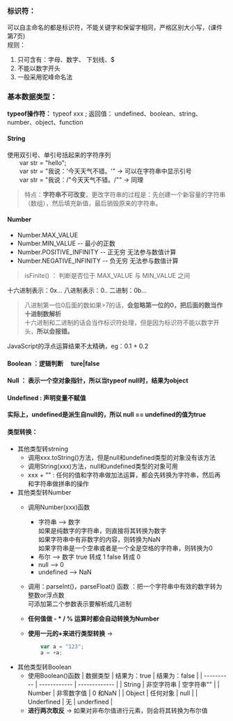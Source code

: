 ### 标识符：
可以自主命名的都是标识符，不能关键字和保留字相同，严格区别大小写，(课件第7页)  
规则：  
1.  只可含有：字母、数字、 下划线、$
2. 不能以数字开头
3. 一般采用驼峰命名法

### 基本数据类型：  
**typeof操作符：**  typeof xxx ; 返回值： undefined、boolean、string、number、object、function
 
#### String
使用双引号、单引号括起来的字符序列  
&emsp;&emsp;var str = "hello";  
&emsp;&emsp;var str = "我说：'今天天气不错。'" -> 可以在字符串中显示引号  
&emsp;&emsp;var str = "我说：/"今天天气不错。/"" -> 同理  
> 特点：**字符串不可改变**，更改字符串的过程是：先创建一个新容量的字符串（数组），然后填充新值，最后销毁原来的字符串。  
#### Number 
* Number.MAX_VALUE  
* Number.MIN_VALUE -- 最小的正数
* Number.POSITIVE_INFINITY  -- 正无穷 无法参与数值计算
* Number.NEGATIVE_INFINITY  -- 负无穷 无法参与数值计算  
> isFinite() ： 判断是否位于 MAX_VALUE  与 MIN_VALUE 之间   

十六进制表示：0x... 八进制表示：0..  二进制：0b...  
> 八进制第一位0后面的数如果>7的话，**会忽略第一位的0，把后面的数当作十进制数解析**  
> 十六进制和二进制的话会当作标识符处理，但是因为标识符不能以数字开头，**所以会报错。**


JavaScript的浮点运算结果不太精确，eg：0.1 + 0.2

#### Boolean ：逻辑判断 &emsp;ture|false  
#### **Null** ： 表示一个空对象指针，所以**当typeof null时，结果为object**  
#### **Undefined**  : 声明变量不赋值   
**实际上，undefined是派生自null的，所以 null == undefined的值为true**  

#### 类型转换：  
* 其他类型转strning   
  * 调用xxx.toString()方法，但是null和undefined类型的对象没有该方法  
  * 调用String(xxx)方法，null和undefined类型的对象可用
  * xxx + "" : 任何的值和字符串做加法运算，都会先转换为字符串，然后再和字符串做拼串的操作
* 其他类型转Number  
  * 调用Number(xxx)函数
      - 字符串 --> 数字  
      如果是纯数字的字符串，则直接将其转换为数字  
      如果字符串中有非数字的内容，则转换为NaN  
        如果字符串是一个空串或者是一个全是空格的字符串，则转换为0  
      - 布尔 --> 数字   true 转成 1  false 转成 0  
      - null -->  0  
      - undefined --> NaN  
  * 调用：parseInt()，parseFloat() 函数 ：把一个字符串中有效的数字转为整数or浮点数  
   可添加第二个参数表示要解析成几进制
  
  * **任何值做 - * / % 运算时都会自动转换为Number** 
  * **使用一元的+来进行类型转换** ->  
  
    ```JavaScript
        var a = "123";					
        a = +a;
    ```
* 其他类型转Boolean
  * 使用Boolean()函数
    | 数据类型   | 结果为：true | 结果为：false |
    | ---------- | ------------ | ------------- |
    | String     | 非空字符串   | 空字符串""    |
    | Number     | 非零数字值   | 0 和NaN       |
    | Object     | 任何对象     | null          |
    | Underfined | 无           | underfined    |
  * **进行两次取反**  -> 如果对非布尔值进行元素，则会将其转换为布尔值

